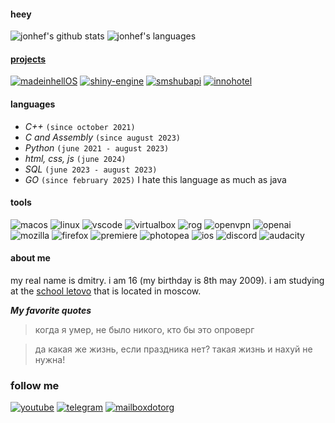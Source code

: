#### heey
![jonhef's github stats](https://github-readme-stats.vercel.app/api?username=jonhef&theme=catppuccin_latte&show_icons=true&hide=prs,contribs&card_width=300)
![jonhef's languages](https://github-readme-stats.vercel.app/api/top-langs/?username=jonhef&layout=compact&langs_count=5&custom_title=most%20used%20languages)

#### [projects](https://github.com/jonhef?tab=repositories)
[![madeinhellOS](https://github-readme-stats.vercel.app/api/pin/?username=jonhef&repo=madeinhellos)](https://github.com/jonhef/madeinhellOS)
[![shiny-engine](https://github-readme-stats.vercel.app/api/pin/?username=jonhef&repo=shiny-engine)](https://github.com/jonhef/shiny-engine)
[![smshubapi](https://github-readme-stats.vercel.app/api/pin/?username=jonhef&repo=smshubapi)](https://github.com/jonhef/smshubapi)
[![innohotel](https://github-readme-stats.vercel.app/api/pin/?username=jonhef&repo=innohotel)](https://github.com/jonhef/innohotel)

#### languages
- *C++* `(since october 2021)`
- *C and Assembly* `(since august 2023)`
- *Python* `(june 2021 - august 2023)`
- *html, css, js* `(june 2024)`
- *SQL* `(june 2023 - august 2023)`
- *GO* `(since february 2025)` I hate this language as much as java

#### tools

![macos](https://img.shields.io/badge/macos-000000?style=for-the-badge&logo=macos&logoColor=white)
![linux](https://img.shields.io/badge/kali-557C94?style=for-the-badge&logo=kalilinux&logoColor=white)
![vscode](https://img.shields.io/badge/visual%20studio%20code-2490D7?style=for-the-badge&logo=visual-studio-code&logoColor=white)
![virtualbox](https://img.shields.io/badge/virtualbox-183A61?style=for-the-badge&logo=virtualbox&logoColor=white)
![rog](https://img.shields.io/badge/rog-FF0029?style=for-the-badge&logo=republic-of-gamers&logoColor=white)
![openvpn](https://img.shields.io/badge/openvpn-EA7E20?style=for-the-badge&logo=openvpn&logoColor=white)
![openai](https://img.shields.io/badge/openai-412991?style=for-the-badge&logo=openai&logoColor=white)
![mozilla](https://img.shields.io/badge/mozilla-000000?style=for-the-badge&logo=mozilla&logoColor=white)
![firefox](https://img.shields.io/badge/firefox-FF7139?style=for-the-badge&logo=firefox&logoColor=white)
![premiere](https://img.shields.io/badge/premiere-9999FF?style=for-the-badge&logo=adobe-premiere-pro&logoColor=white)
![photopea](https://img.shields.io/badge/photopea-18A497?style=for-the-badge&logo=photopea&logoColor=white)
![ios](https://img.shields.io/badge/ios-000000?style=for-the-badge&logo=ios&logoColor=white)
![discord](https://img.shields.io/badge/discord-5865F2?style=for-the-badge&logo=discord&logoColor=white)
![audacity](https://img.shields.io/badge/audacity-0000CC?style=for-the-badge&logo=audacity&logoColor=white)


#### about me

my real name is dmitry. i am 16 (my birthday is 8th may 2009). i am studying at the [school letovo](https://letovo.ru/) that is located in moscow.

***My favorite quotes***
> когда я умер,
> не было никого,
> кто бы это опроверг

> да какая же жизнь, если праздника нет?
> такая жизнь и нахуй не нужна!


### follow me
[![youtube](https://img.shields.io/badge/youtube-FF0000?style=for-the-badge&logo=youtube&logoColor=white)](https://www.youtube.com/@jonhef)
[![telegram](https://img.shields.io/badge/telegram-26A5E4?style=for-the-badge&logo=telegram&logoColor=white)](https://t.me/myloveillchokeyoutodeath)
[![mailboxdotorg](https://img.shields.io/badge/EMAIL%20ME-005FF9?style=for-the-badge&logo=mailboxdotorg&logoColor=white)](mailto:me@jonhef.org)
